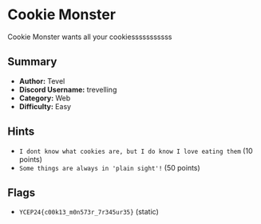 # Cookie Monster

Cookie Monster wants all your cookiesssssssssss

## Summary

- **Author:** Tevel
- **Discord Username:** trevelling 
- **Category:** Web
- **Difficulty:** Easy

## Hints

- `I dont know what cookies are, but I do know I love eating them` (10 points)
- `Some things are always in 'plain sight'!` (50 points)

## Flags

- `YCEP24{c00k13_m0n573r_7r345ur35}` (static)